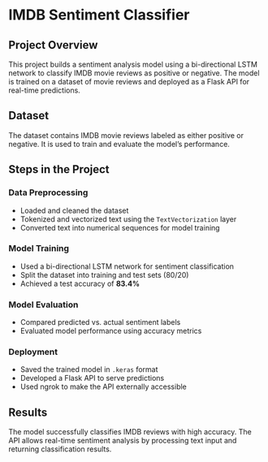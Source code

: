 # IMDB Sentiment Classifier

## Project Overview
This project builds a sentiment analysis model using a bi-directional LSTM network to classify IMDB movie reviews as positive or negative. The model is trained on a dataset of movie reviews and deployed as a Flask API for real-time predictions.

## Dataset
The dataset contains IMDB movie reviews labeled as either positive or negative. It is used to train and evaluate the model’s performance.

## Steps in the Project

### Data Preprocessing
- Loaded and cleaned the dataset  
- Tokenized and vectorized text using the `TextVectorization` layer  
- Converted text into numerical sequences for model training  

### Model Training
- Used a bi-directional LSTM network for sentiment classification  
- Split the dataset into training and test sets (80/20)  
- Achieved a test accuracy of **83.4%**  

### Model Evaluation
- Compared predicted vs. actual sentiment labels  
- Evaluated model performance using accuracy metrics  

### Deployment
- Saved the trained model in `.keras` format  
- Developed a Flask API to serve predictions  
- Used ngrok to make the API externally accessible  

## Results
The model successfully classifies IMDB reviews with high accuracy. The API allows real-time sentiment analysis by processing text input and returning classification results.
